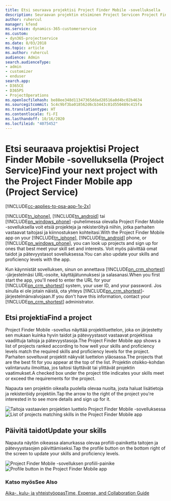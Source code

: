 ```yaml
---
title: Etsi seuraava projektisi Project Finder Mobile -sovelluksella
description: Seuraavan projektin etsiminen Project Servicen Project Finder Mobile -sovelluksella
author: ruhercul
manager: kfend
ms.service: dynamics-365-customerservice
ms.custom:
- dyn365-projectservice
ms.date: 8/03/2018
ms.topic: article
ms.author: ruhercul
audience: Admin
search.audienceType:
- admin
- customizer
- enduser
search.app:
- D365CE
- D365PS
- ProjectOperations
ms.openlocfilehash: be88ee348d11347365ddad28516a0d4bc02b4634
ms.sourcegitcommit: 5c4c9bf3ba018562d6cb3443c01d550489c415fa
ms.translationtype: HT
ms.contentlocale: fi-FI
ms.lasthandoff: 10/16/2020
ms.locfileid: "4075452"
---
```

# <a name="find-your-next-project-with-the-project-finder-mobile-app-project-service"></a><span data-ttu-id="c214b-103">Etsi seuraava projektisi Project Finder Mobile -sovelluksella (Project Service)</span><span class="sxs-lookup"><span data-stu-id="c214b-103">Find your next project with the Project Finder Mobile app (Project Service)</span></span>

[!INCLUDE[cc-applies-to-psa-app-1x-2x](../includes/cc-applies-to-psa-app-1x-2x.md)]

<span data-ttu-id="c214b-104">[!INCLUDE[tn_iphone](../includes/tn-iphone.md)], [!INCLUDE[tn_android](../includes/tn-android.md)]  tai [!INCLUDE[pn_windows_phone](../includes/pn-windows-phone.md)] -puhelimessa olevalla Project Finder Mobile -sovelluksella voit etsiä projekteja ja rekisteröityä niihin, jotka parhaiten vastaavat taitojasi ja kiinnostuksen kohteitasi.</span><span class="sxs-lookup"><span data-stu-id="c214b-104">With the Project Finder Mobile app on your [!INCLUDE[tn_iphone](../includes/tn-iphone.md)], [!INCLUDE[tn_android](../includes/tn-android.md)] phone, or [!INCLUDE[pn_windows_phone](../includes/pn-windows-phone.md)], you can look up projects and sign up for ones that best meet your skill set and interests.</span></span> <span data-ttu-id="c214b-105">Voit myös päivittää omat taidot ja pätevyystasot sovelluksessa.</span><span class="sxs-lookup"><span data-stu-id="c214b-105">You can also update your skills and proficiency levels with the app.</span></span>  
  
 <span data-ttu-id="c214b-106">Kun käynnistät sovelluksen, sinun on annettava [!INCLUDE[pn_crm_shortest](../includes/pn-crm-shortest.md)] -järjestelmäsi URL-osoite, käyttäjätunnuksesi ja salasanasi.</span><span class="sxs-lookup"><span data-stu-id="c214b-106">When you first start the app, you'll need to enter the URL for your [!INCLUDE[pn_crm_shortest](../includes/pn-crm-shortest.md)] system, your user ID, and your password.</span></span> <span data-ttu-id="c214b-107">Jos sinulla ei ole jotain näistä, ota yhteys [!INCLUDE[pn_crm_shortest](../includes/pn-crm-shortest.md)]-järjestelmänvalvojaan.</span><span class="sxs-lookup"><span data-stu-id="c214b-107">If you don't have this information,  contact your [!INCLUDE[pn_crm_shortest](../includes/pn-crm-shortest.md)] administrator.</span></span>  
  
## <a name="find-a-project"></a><span data-ttu-id="c214b-108">Etsi projektia</span><span class="sxs-lookup"><span data-stu-id="c214b-108">Find a project</span></span>  
 <span data-ttu-id="c214b-109">Project Finder Mobile -sovellus näyttää projektiluettelon, joka on järjestetty sen mukaan kuinka hyvin taidot ja pätevyystasot vastaavat projektissa vaadittuja taitoja ja pätevyystasoja.</span><span class="sxs-lookup"><span data-stu-id="c214b-109">The Project Finder Mobile app shows a list of projects ranked according to how well your skills and proficiency levels match the required skills and proficiency levels for the project.</span></span> <span data-ttu-id="c214b-110">Parhaiten soveltuvat projektit näkyvät luettelon yläosassa.</span><span class="sxs-lookup"><span data-stu-id="c214b-110">The projects that are the best fit for you appear at the top of the list.</span></span> <span data-ttu-id="c214b-111">Projektin otsikko-kohdan valintaruutu ilmoittaa, jos taitosi täyttävät tai ylittävät projektin vaatimukset.</span><span class="sxs-lookup"><span data-stu-id="c214b-111">A checked box under the project title indicates your skills meet or exceed the requirements for the project.</span></span>  
  
 <span data-ttu-id="c214b-112">Napauta sen projektin oikealla puolella olevaa nuolta, josta haluat lisätietoja ja rekisteröidy projektiin.</span><span class="sxs-lookup"><span data-stu-id="c214b-112">Tap the arrow to the right of the project you're interested in to see more details and sign up for it.</span></span>  
  
 <span data-ttu-id="c214b-113">![Taitoja vastaavien projektien luettelo Project Finder Mobile -sovelluksessa](../psa/media/project-service-project-finder-list.png "Taitoja vastaavien projektien luettelo Project Finder Mobile -sovelluksessa")</span><span class="sxs-lookup"><span data-stu-id="c214b-113">![List of projects matching skills in the Project Finder Mobile app](../psa/media/project-service-project-finder-list.png "List of projects matching skills in the Project Finder Mobile app")</span></span>  
  
## <a name="update-your-skills"></a><span data-ttu-id="c214b-114">Päivitä taidot</span><span class="sxs-lookup"><span data-stu-id="c214b-114">Update your skills</span></span>  
 <span data-ttu-id="c214b-115">Napauta näytön oikeassa alanurkassa olevaa profiili-painiketta taitojen ja pätevyystasojen päivittämiseksi.</span><span class="sxs-lookup"><span data-stu-id="c214b-115">Tap the profile button on the bottom right of the screen to update your skills and proficiency levels.</span></span>  
  
 <span data-ttu-id="c214b-116">![Project Finder Mobile -sovelluksen profiili-painike](../psa/media/project-service-project-finder-profile.png "Project Finder Mobile -sovelluksen profiili-painike")</span><span class="sxs-lookup"><span data-stu-id="c214b-116">![Profile button in the Project Finder Mobile app](../psa/media/project-service-project-finder-profile.png "Profile button in the Project Finder Mobile app")</span></span>  
  
### <a name="see-also"></a><span data-ttu-id="c214b-117">Katso myös</span><span class="sxs-lookup"><span data-stu-id="c214b-117">See Also</span></span>  
 [<span data-ttu-id="c214b-118">Aika-, kulu- ja yhteistyöopas</span><span class="sxs-lookup"><span data-stu-id="c214b-118">Time, Expense, and Collaboration Guide</span></span>](../psa/time-expense-collaboration-guide.md)
